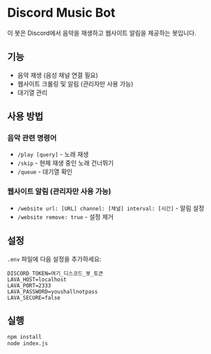 # Discord Music Bot

이 봇은 Discord에서 음악을 재생하고 웹사이트 알림을 제공하는 봇입니다.

## 기능
- 음악 재생 (음성 채널 연결 필요)
- 웹사이트 크롤링 및 알림 (관리자만 사용 가능)
- 대기열 관리

## 사용 방법

### 음악 관련 명령어
- `/play [query]` - 노래 재생
- `/skip` - 현재 재생 중인 노래 건너뛰기
- `/queue` - 대기열 확인

### 웹사이트 알림 (관리자만 사용 가능)
- `/website url: [URL] channel: [채널] interval: [시간]` - 알림 설정
- `/website remove: true` - 설정 제거

## 설정

`.env` 파일에 다음 설정을 추가하세요:
```
DISCORD_TOKEN=여기_디스코드_봇_토큰
LAVA_HOST=localhost
LAVA_PORT=2333
LAVA_PASSWORD=youshallnotpass
LAVA_SECURE=false
```

## 실행
```bash
npm install
node index.js
```
